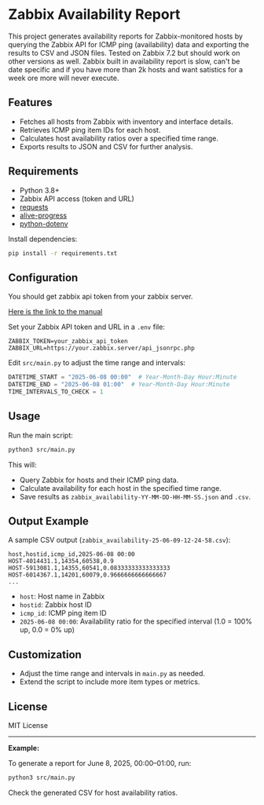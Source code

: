 # Zabbix Availability Report

This project generates availability reports for Zabbix-monitored hosts by querying the Zabbix API for ICMP ping (availability) data and exporting the results to CSV and JSON files.
Tested on Zabbix 7.2 but should work on other versions as well.
Zabbix built in availability report is slow, can't be date specific and if you have more than 2k hosts and want satistics for a week ore more will never execute. 

## Features

- Fetches all hosts from Zabbix with inventory and interface details.
- Retrieves ICMP ping item IDs for each host.
- Calculates host availability ratios over a specified time range.
- Exports results to JSON and CSV for further analysis.

## Requirements

- Python 3.8+
- Zabbix API access (token and URL)
- [requests](https://pypi.org/project/requests/)
- [alive-progress](https://pypi.org/project/alive-progress/)
- [python-dotenv](https://pypi.org/project/python-dotenv/)

Install dependencies:

```bash
pip install -r requirements.txt
```

## Configuration

You should get zabbix api token from your zabbix server.

[Here is the link to the manual](https://www.zabbix.com/documentation/current/en/manual/web_interface/frontend_sections/users/api_tokens)

Set your Zabbix API token and URL in a `.env` file:

```
ZABBIX_TOKEN=your_zabbix_api_token
ZABBIX_URL=https://your.zabbix.server/api_jsonrpc.php
```

Edit `src/main.py` to adjust the time range and intervals:

```python
DATETIME_START = "2025-06-08 00:00"  # Year-Month-Day Hour:Minute
DATETIME_END = "2025-06-08 01:00"  # Year-Month-Day Hour:Minute
TIME_INTERVALS_TO_CHECK = 1
```

## Usage

Run the main script:

```bash
python3 src/main.py
```

This will:

- Query Zabbix for hosts and their ICMP ping data.
- Calculate availability for each host in the specified time range.
- Save results as `zabbix_availability-YY-MM-DD-HH-MM-SS.json` and `.csv`.

## Output Example

A sample CSV output (`zabbix_availability-25-06-09-12-24-58.csv`):

```
host,hostid,icmp_id,2025-06-08 00:00
HOST-4014431.1,14354,60538,0.9
HOST-5913081.1,14355,60541,0.08333333333333333
HOST-6014367.1,14201,60079,0.9666666666666667
...
```

- `host`: Host name in Zabbix
- `hostid`: Zabbix host ID
- `icmp_id`: ICMP ping item ID
- `2025-06-08 00:00`: Availability ratio for the specified interval (1.0 = 100% up, 0.0 = 0% up)

## Customization

- Adjust the time range and intervals in `main.py` as needed.
- Extend the script to include more item types or metrics.

## License

MIT License

---

**Example:**

To generate a report for June 8, 2025, 00:00–01:00, run:

```bash
python3 src/main.py
```

Check the generated CSV for host availability ratios.